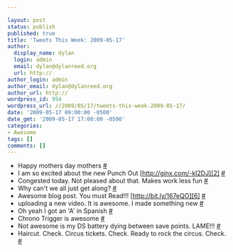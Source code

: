 ```yaml
---

layout: post
status: publish
published: true
title: 'Tweets This Week: 2009-05-17'
author:
  display_name: dylan
  login: admin
  email: dylan@dylanreed.org
  url: http://
author_login: admin
author_email: dylan@dylanreed.org
author_url: http://
wordpress_id: 954
wordpress_url: //2009/05/17/tweets-this-week-2009-05-17/
date: '2009-05-17 09:00:00 -0500'
date_gmt: '2009-05-17 17:00:00 -0500'
categories:
- Awesome
tags: []
comments: []
---
```


  * Happy mothers day mothers [#][1]
  * I am so excited about the new Punch Out [http://ginx.com/-kI2DJ][2] [#][3]
  * Congested today. Not pleased about that. Makes work less fun [#][4]
  * Why can't we all just get along? [#][5]
  * Awesome blog post. You must Read!!! [http://bit.ly/167eQO][6] [#][7]
  * uploading a new video. It is awesome. I made something new [#][8]
  * Oh yeah I got an 'A' in Spanish [#][9]
  * Chrono Trigger is awesome [#][10]
  * Not awesome is my DS battery dying between save points. LAME!!! [#][11]
  * Haircut. Check. Circus tickets. Check. Ready to rock the circus. Check. [#][12]
  


   [1]: http://twitter.com/awesomeguy/statuses/1758278999
   [2]: http://ginx.com/-kI2DJ
   [3]: http://twitter.com/awesomeguy/statuses/1763210843
   [4]: http://twitter.com/awesomeguy/statuses/1773931537
   [5]: http://twitter.com/awesomeguy/statuses/1777589842
   [6]: http://bit.ly/167eQO
   [7]: http://twitter.com/awesomeguy/statuses/1779364194
   [8]: http://twitter.com/awesomeguy/statuses/1795804650
   [9]: http://twitter.com/awesomeguy/statuses/1796389664
   [10]: http://twitter.com/awesomeguy/statuses/1798678361
   [11]: http://twitter.com/awesomeguy/statuses/1799112763
   [12]: http://twitter.com/awesomeguy/statuses/1819140639

